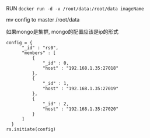 RUN `docker run -d -v /root/data:/root/data imageName`

mv config to master /root/data 



如果mongo是集群, mongo的配置应该是ip的形式

```
config = {
      "_id" : "rs0",
      "members" : [
          {
              "_id" : 0,
              "host" : "192.168.1.35:27018"
          },
          {
              "_id" : 1,
              "host" : "192.168.1.35:27019"
          },
          {
              "_id" : 2,
              "host" : "192.168.1.35:27020"
          }
      ]
  }
rs.initiate(config)
```

